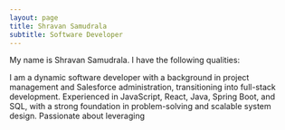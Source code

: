 ```yaml
---
layout: page
title: Shravan Samudrala
subtitle: Software Developer
---
```


My name is Shravan Samudrala. I have the following qualities:

I am a dynamic software developer with a background in project management and Salesforce administration, transitioning into full-stack development. Experienced in JavaScript, React, Java, Spring Boot, and SQL, with a strong foundation in problem-solving and scalable system design. Passionate about leveraging
<!-- - I rock a great mustache
- I'm extremely loyal to my family

What else do you need? -->

<!-- ### My story -->

<!-- To be honest, I'm having some trouble remembering right now, so why don't you just watch [my movie](https://en.wikipedia.org/wiki/The_Princess_Bride_%28film%29) and it will answer **all** your questions. -->

